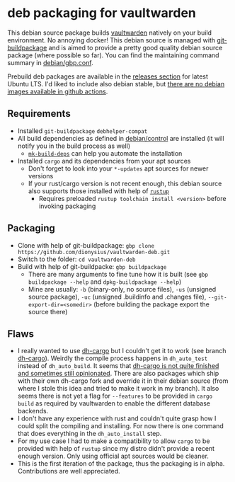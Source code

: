 # deb packaging for vaultwarden

This debian source package builds [vaultwarden](https://github.com/dani-garcia/vaultwarden/) natively on your build environment. No annoying docker! This debian source is managed with [git-buildpackage](https://wiki.debian.org/PackagingWithGit) and is aimed to provide a pretty good quality debian source package (where possible so far). You can find the maintaining command summary in [debian/gbp.conf](debian/gbp.conf).

Prebuild deb packages are available in the [releases section](releases) for latest Ubuntu LTS. I'd liked to include also debian stable, but [there are no debian images available in github actions](https://github.com/actions/runner-images).

## Requirements

- Installed `git-buildpackage` `debhelper-compat`
- All build dependencies as defined in [debian/control](debian/control) are installed (it will notify you in the build process as well)
  - [`mk-build-deps`](https://manpages.debian.org/testing/devscripts/mk-build-deps.1.en.html) can help you automate the installation
- Installed `cargo` and its dependencies from your apt sources
  - Don't forget to look into your `*-updates` apt sources for newer versions
  - If your rust/cargo version is not recent enough, this debian source also supports those installed with help of [`rustup`](https://rustup.rs)
    - Requires preloaded `rustup toolchain install <version>` before invoking packaging

## Packaging

- Clone with help of git-buildpackage: `gbp clone https://github.com/dionysius/vaultwarden-deb.git`
- Switch to the folder: `cd vaultwarden-deb`
- Build with help of git-buildpacke: `gbp buildpackage`
  - There are many arguments to fine tune how it is built (see `gbp buildpackage --help` and `dpkg-buildpackage --help`)
  - Mine are usually: `-b` (binary-only, no source files), `-us` (unsigned source package), `-uc` (unsigned .buildinfo and .changes file), `--git-export-dir=<somedir>` (before building the package export the source there)

## Flaws

- I really wanted to use [dh-cargo](https://packages.debian.org/sid/dh-cargo) but I couldn't get it to work (see branch [dh-cargo](https://github.com/dionysius/vaultwarden-deb/tree/dh-cargo/)). Weirdly the compile process happens in `dh_auto_test` instead of `dh_auto_build`. It seems that [dh-cargo is not quite finished and sometimes still opinionated](https://salsa.debian.org/search?search=dh-cargo). There are also packages which ship with their own dh-cargo fork and override it in their debian source (from where I stole this idea and tried to make it work in my branch). It also seems there is not yet a flag for `--features` to be provided in `cargo build` as required by vaultwarden to enable the different database backends.
- I don't have any experience with rust and couldn't quite grasp how I could split the compiling and installing. For now there is one command that does everything in the `dh_auto_install` step.
- For my use case I had to make a compatibility to allow `cargo` to be provided with help of `rustup` since my distro didn't provide a recent enough version. Only using official apt sources would be cleaner.
- This is the first iteration of the package, thus the packaging is in alpha. Contributions are well appreciated.
